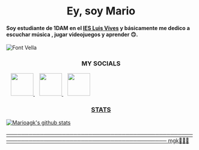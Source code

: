 # <h1 align="center"> Ey, soy Mario

#### Soy estudiante de 1DAM en el [IES Luis Vives](http://iesluisvives.es/) y básicamente me dedico a escuchar música , jugar videojuegos y  aprender 🙃. 

![Font Vella](./images/videeo.gif)



##### <h3 align="center"> MY SOCIALS
</a> &nbsp;&nbsp;
    <a href="https://twitter.com/_mariioo17" target="_blank">
        <img loading="lazy" src="https://i.imgur.com/U4Uiaef.png" 
    height="60">
</a> &nbsp;&nbsp;
    <a href="https://www.instagram.com/_mariioo17/" target="_blank">
        <img loading="lazy" src="https://ladatacuenta.com/wp-content/uploads/2021/01/instagram-logo-png-transparent-0.png" 
    height="60">
</a> &nbsp;&nbsp;
    <a href="https://open.spotify.com/user/r2r76g1x5dwf53l3q58kci3yp?si=i2Zmw6mPRr-9KBGUuPq5uw" target="_blank">
        <img loading="lazy" src="https://w7.pngwing.com/pngs/188/912/png-transparent-spotify-logo-streaming-media-podcast-music-stitcher-angle-logo-playlist.png" 
    height="60">

    


##### <h3 align="center"> STATS

![Marioagk's github stats](https://github-readme-stats.vercel.app/api?username=marioagk&show_icons=true&theme=dracula)


─────────────────────────────────────────────────────────────────────────────────────────────  mgk🧛🏽😴

